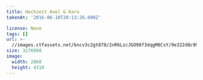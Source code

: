 ```yaml
---
title: Hochzeit Axel & Karo
takenAt: '2016-06-10T20:13:26.000Z'

license: None
tags: []
url: >-
  //images.ctfassets.net/bncv3c2gt878/2nR6LzcJGO98f3dqgM6CsY/9e322d8c99481de673e98159dd6a84c6/hochzeit-axel--karo_28144216926_o
size: 3276960
image:
  width: 2868
  height: 4310
---
```

